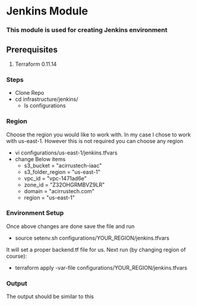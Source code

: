 # Jenkins Module
### This module is used for creating Jenkins environment
## Prerequisites
1. Terraform 0.11.14

### Steps
* Clone Repo
* cd infrastructure/jenkins/
    * ls configurations      


### Region
Choose the region you would like to work with. In my case I chose to work with us-east-1. However this is not required you can choose any region 
* vi configurations/us-east-1/jenkins.tfvars
* change Below items 
	* s3_bucket                       =   "acirrustech-iaac"         
	* s3_folder_region                =   "us-east-1"               
	* vpc_id                          =   "vpc-1471ad6e"            
	* zone_id                         =   "Z32OHGRMBVZ9LR"       
	* domain                          =   "acirrustech.com"
	* region                          =   "us-east-1"





### Environment Setup
Once above changes are done save the file and run 
* source setenv.sh configurations/YOUR_REGION/jenkins.tfvars

It will set a proper backend.tf file for us. Next run (by changing region of course):

* terraform apply -var-file configurations/YOUR_REGION/jenkins.tfvars





### Output
The output should be similar to this
